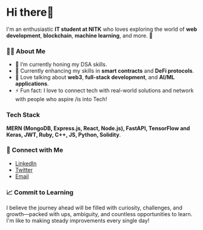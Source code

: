 # Hi there👋
I'm an enthusiastic **IT student at NITK** who loves exploring the world of **web development**, **blockchain**, **machine learning**, and more. 🚀
### 🧑‍💻 About Me
- 🔭 I’m currently honing my DSA skills.
- 🌱 Currently enhancing my skills in **smart contracts** and **DeFi protocols**.
- 💬 Love talking about **web3**, **full-stack development**, and **AI/ML applications**.
- ⚡ Fun fact: I love to connect tech with real-world solutions and network with people who aspire /is into  Tech!
### Tech Stack 
  **MERN (MongoDB, Express.js, React, Node.js), FastAPI, TensorFlow and Keras, JWT, Ruby, C++, JS, Python, Solidity**. 
### 🔗 Connect with Me
- [LinkedIn](https://www.linkedin.com/in/shivam-kumar-a-995330289) 
- [Twitter](https://twitter.com/shivamkumar_a) 
- [Email](https://mail.google.com/mail/u/0/#inbox?compose=GTvVlcRwPxSQtDMRsvjWVfZzZgfRLQcwNNwDhgfnmgXhnjGLnVFsjTqbtZGsxMSJGRXlHnwNKzlSB) 
### 📈 Commit to Learning
I believe the journey ahead will be filled with curiosity, challenges, and growth—packed with ups, ambiguity, and countless opportunities to learn. I'm like to making steady improvements every single day!

